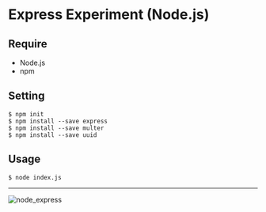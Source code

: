# Express Experiment (Node.js)

## Require

- Node.js
- npm

## Setting

```
$ npm init
$ npm install --save express
$ npm install --save multer
$ npm install --save uuid
```

## Usage

```
$ node index.js
```

---

![node_express](https://user-images.githubusercontent.com/33124627/79212988-66478480-7e83-11ea-9a28-f1f9d23592a1.gif)
